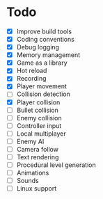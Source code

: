 # Todo

 - [X] Improve build tools
 - [X] Coding conventions
 - [X] Debug logging 
 - [X] Memory management
 - [X] Game as a library
 - [X] Hot reload
 - [X] Recording
 - [X] Player movement
 - [ ] Collision detection
  - [X] Player collision
  - [ ] Bullet collision
  - [ ] Enemy collision
 - [ ] Controller input
 - [ ] Local multiplayer
 - [ ] Enemy AI
 - [ ] Camera follow
 - [ ] Text rendering
 - [ ] Procedural level generation
 - [ ] Animations
 - [ ] Sounds
 - [ ] Linux support